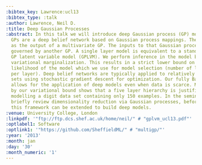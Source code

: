 ```yaml
---
:bibtex_key: Lawrence:ucl13
:bibtex_type: :talk
:author: Lawrence, Neil D.
:title: Deep Gaussian Processes
:abstract: In this talk we will introduce deep Gaussian process (GP) models. Deep
  GPs are a deep belief network based on Gaussian process mappings. The data is modeled
  as the output of a multivariate GP. The inputs to that Gaussian process are then
  governed by another GP. A single layer model is equivalent to a standard GP or the
  GP latent variable model (GPLVM). We perform inference in the model by approximate
  variational marginalization. This results in a strict lower bound on the marginal
  likelihood of the model which we use for model selection (number of layers and nodes
  per layer). Deep belief networks are typically applied to relatively large data
  sets using stochastic gradient descent for optimization. Our fully Bayesian treatment
  allows for the application of deep models even when data is scarce. Model selection
  by our variational bound shows that a five layer hierarchy is justified even when
  modelling a digit data set containing only 150 examples. In the seminar we will
  briefly review dimensionality reduction via Gaussian processes, before showing how
  this framework can be extended to build deep models.
:venue: University College, London
:linkpdf: '"ftp://ftp.dcs.shef.ac.uk/home/neil/" # "gplvm_ucl13.pdf"'
:optlabel1: Software
:optlink1: '"https://github.com/SheffieldML/" # "multigp/"'
:year: '2013'
:month: jan
:day: '30'
:month_numeric: '1'
---
```


